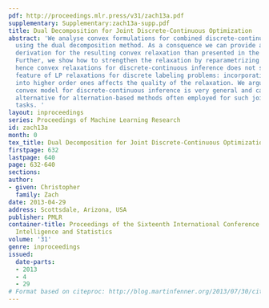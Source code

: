 ```yaml
---
pdf: http://proceedings.mlr.press/v31/zach13a.pdf
supplementary: Supplementary:zach13a-supp.pdf
title: Dual Decomposition for Joint Discrete-Continuous Optimization
abstract: 'We analyse convex formulations for combined discrete-continuous MAP inference
  using the dual decomposition method. As a consquence we can provide a more intuitive
  derivation for the resulting convex relaxation than presented in the literature.
  Further, we show how to strengthen the relaxation by reparametrizing the potentials,
  hence convex relaxations for discrete-continuous inference does not share an important
  feature of LP relaxations for discrete labeling problems: incorporating unary potentials
  into higher order ones affects the quality of the relaxation. We argue that the
  convex model for discrete-continuous inference is very general and can be used as
  alternative for alternation-based methods often employed for such joint inference
  tasks. '
layout: inproceedings
series: Proceedings of Machine Learning Research
id: zach13a
month: 0
tex_title: Dual Decomposition for Joint Discrete-Continuous Optimization
firstpage: 632
lastpage: 640
page: 632-640
sections: 
author:
- given: Christopher
  family: Zach
date: 2013-04-29
address: Scottsdale, Arizona, USA
publisher: PMLR
container-title: Proceedings of the Sixteenth International Conference on Artificial
  Intelligence and Statistics
volume: '31'
genre: inproceedings
issued:
  date-parts:
  - 2013
  - 4
  - 29
# Format based on citeproc: http://blog.martinfenner.org/2013/07/30/citeproc-yaml-for-bibliographies/
---
```

